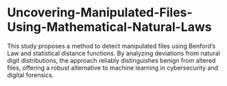 # Uncovering-Manipulated-Files-Using-Mathematical-Natural-Laws
This study proposes a method to detect manipulated files using Benford’s Law and statistical distance functions. By analyzing deviations from natural digit distributions, the approach reliably distinguishes benign from altered files, offering a robust alternative to machine learning in cybersecurity and digital forensics.
